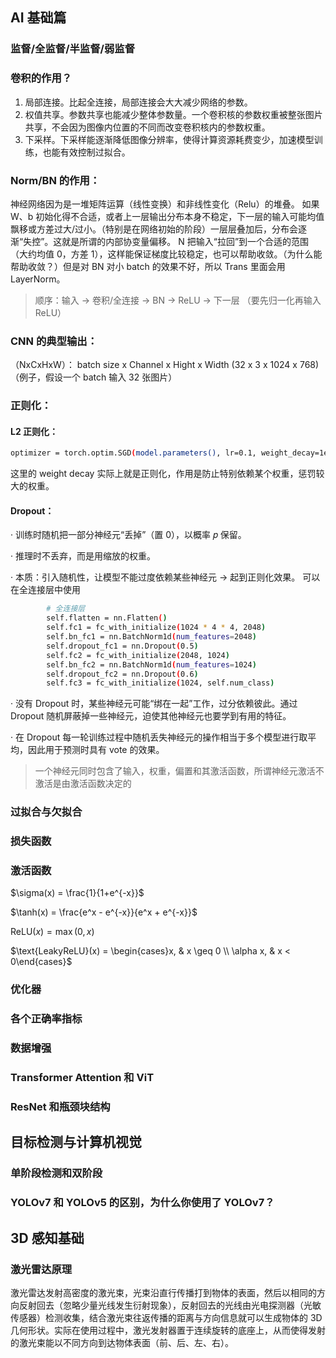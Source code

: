 ## AI 基础篇

### 监督/全监督/半监督/弱监督

### 卷积的作用？

1. 局部连接。比起全连接，局部连接会大大减少网络的参数。
2. 权值共享。参数共享也能减少整体参数量。一个卷积核的参数权重被整张图片共享，不会因为图像内位置的不同而改变卷积核内的参数权重。
3. 下采样。下采样能逐渐降低图像分辨率，使得计算资源耗费变少，加速模型训练，也能有效控制过拟合。

### Norm/BN 的作用：

神经网络因为是一堆矩阵运算（线性变换）和非线性变化（Relu）的堆叠。
如果 W、b 初始化得不合适，或者上一层输出分布本身不稳定，下一层的输入可能均值飘移或方差过大/过小。（特别是在网络初始的阶段）一层层叠加后，分布会逐渐“失控”。这就是所谓的内部协变量偏移。
N 把输入“拉回”到一个合适的范围（大约均值 0，方差 1），这样能保证梯度比较稳定，也可以帮助收敛。（为什么能帮助收敛？）但是对 BN 对小 batch 的效果不好，所以 Trans 里面会用 LayerNorm。

> 顺序：输入 → 卷积/全连接 → BN → ReLU → 下一层 （要先归一化再输入 ReLU）

### CNN 的典型输出：

（NxCxHxW）：
batch size x Channel x Hight x Width
(32 x 3 x 1024 x 768)（例子，假设一个 batch 输入 32 张图片）

### 正则化：

#### L2 正则化：

```bash
optimizer = torch.optim.SGD(model.parameters(), lr=0.1, weight_decay=1e-4)
```

这里的 weight decay 实际上就是正则化，作用是防止特别依赖某个权重，惩罚较大的权重。

#### Dropout：

· 训练时随机把一部分神经元“丢掉”（置 0），以概率 𝑝 保留。

· 推理时不丢弃，而是用缩放的权重。

· 本质：引入随机性，让模型不能过度依赖某些神经元 → 起到正则化效果。
可以在全连接层中使用

```bash
        # 全连接层
        self.flatten = nn.Flatten()
        self.fc1 = fc_with_initialize(1024 * 4 * 4, 2048)
        self.bn_fc1 = nn.BatchNorm1d(num_features=2048)
        self.dropout_fc1 = nn.Dropout(0.5)
        self.fc2 = fc_with_initialize(2048, 1024)
        self.bn_fc2 = nn.BatchNorm1d(num_features=1024)
        self.dropout_fc2 = nn.Dropout(0.6)
        self.fc3 = fc_with_initialize(1024, self.num_class)
```

· 没有 Dropout 时，某些神经元可能“绑在一起”工作，过分依赖彼此。通过 Dropout 随机屏蔽掉一些神经元，迫使其他神经元也要学到有用的特征。

· 在 Dropout 每一轮训练过程中随机丢失神经元的操作相当于多个模型进行取平均，因此用于预测时具有 vote 的效果。

> 一个神经元同时包含了输入，权重，偏置和其激活函数，所谓神经元激活不激活是由激活函数决定的

### 过拟合与欠拟合

### 损失函数

### 激活函数

$\sigma(x) = \frac{1}{1+e^{-x}}$

$\tanh(x) = \frac{e^x - e^{-x}}{e^x + e^{-x}}$

$\text{ReLU}(x) = \max(0, x)$

$\text{LeakyReLU}(x) = \begin{cases}x, & x \geq 0 \\ \alpha x, & x < 0\end{cases}$

### 优化器

### 各个正确率指标

### 数据增强

### Transformer Attention 和 ViT

### ResNet 和瓶颈块结构

## 目标检测与计算机视觉

### 单阶段检测和双阶段

### YOLOv7 和 YOLOv5 的区别，为什么你使用了 YOLOv7？

## 3D 感知基础

### 激光雷达原理

激光雷达发射高密度的激光束，光束沿直行传播打到物体的表面，然后以相同的方向反射回去（忽略少量光线发生衍射现象），反射回去的光线由光电探测器（光敏传感器）检测收集，结合激光束往返传播的距离与方向信息就可以生成物体的 3D 几何形状。实际在使用过程中，激光发射器置于连续旋转的底座上，从而使得发射的激光束能以不同方向到达物体表面（前、后、左、右）。
